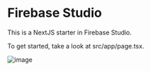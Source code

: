 # Firebase Studio

This is a NextJS starter in Firebase Studio.

To get started, take a look at src/app/page.tsx.

![image](https://github.com/user-attachments/assets/44bac731-af7e-47a2-951d-303b19a361f1)
